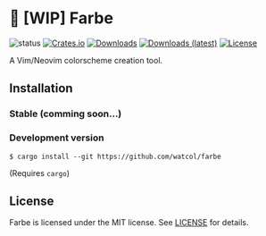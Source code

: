 # 🎨 [WIP] Farbe
![status](https://img.shields.io/badge/status-WIP-red)
[![Crates.io](https://img.shields.io/crates/v/farbe)](https://crates.io/crates/farbe)
[![Downloads](https://img.shields.io/crates/d/farbe)](https://crates.io/crates/farbe)
[![Downloads (latest)](https://img.shields.io/crates/dv/farbe)](https://crates.io/crates/farbe)
[![License](https://img.shields.io/crates/l/farbe)](https://github.com/watcol/farbe/blob/main/LICENSE)

A Vim/Neovim colorscheme creation tool.

## Installation 
### Stable (comming soon...)
### Development version
```shell
$ cargo install --git https://github.com/watcol/farbe
```
(Requires `cargo`)

## License
Farbe is licensed under the MIT license. See [LICENSE](https://github.com/watcol/farbe/blob/main/LICENSE) for details.
